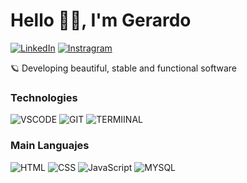 # Hello 👋🏼, I'm Gerardo

[![LinkedIn](https://img.shields.io/badge/LinkedIn-0A66C2.svg?style=for-the-badge&logo=LinkedIn&logoColor=white)](https://www.linkedin.com/in/grardocaycho/)
[![Instragram](https://img.shields.io/badge/instagram-%ff5851db.svg?color=f02b9a&style=for-the-badge&logo=instagram&logoColor=white)](https://www.instagram.com/withoutnicks/)

🪐 Developing beautiful, stable and functional software</br>

### **Technologies**
![VSCODE](https://img.shields.io/badge/VSCode-007ACC.svg?style=for-the-badge&logo=Visual-Studio-Code&logoColor=white) ![GIT](https://img.shields.io/badge/Git-F05032.svg?style=for-the-badge&logo=Git&logoColor=white) ![TERMIINAL](https://img.shields.io/badge/Terminal-4D4D4D.svg?style=for-the-badge&logo=Windows-Terminal&logoColor=white)
###  **Main Languajes**
![HTML](https://img.shields.io/badge/HTML5-E34F26.svg?style=for-the-badge&logo=HTML5&logoColor=white) ![CSS](https://img.shields.io/badge/CSS3-1572B6.svg?style=for-the-badge&logo=CSS3&logoColor=white) ![JavaScript](https://img.shields.io/badge/JavaScript-F7DF1E.svg?style=for-the-badge&logo=JavaScript&logoColor=black) ![MYSQL](https://img.shields.io/badge/MySQL-4479A1.svg?style=for-the-badge&logo=MySQL&logoColor=white)


